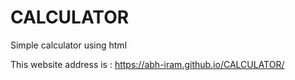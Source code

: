 # CALCULATOR

Simple calculator using html

This website address is : https://abh-iram.github.io/CALCULATOR/
